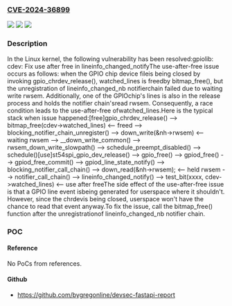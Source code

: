 ### [CVE-2024-36899](https://cve.mitre.org/cgi-bin/cvename.cgi?name=CVE-2024-36899)
![](https://img.shields.io/static/v1?label=Product&message=Linux&color=blue)
![](https://img.shields.io/static/v1?label=Version&message=51c1064e82e77b39a49889287ca50709303e2f26%3C%202dfbb920a89bdc58087672ad5325dc6c588b6860%20&color=brighgreen)
![](https://img.shields.io/static/v1?label=Vulnerability&message=n%2Fa&color=brighgreen)

### Description

In the Linux kernel, the following vulnerability has been resolved:gpiolib: cdev: Fix use after free in lineinfo_changed_notifyThe use-after-free issue occurs as follows: when the GPIO chip device fileis being closed by invoking gpio_chrdev_release(), watched_lines is freedby bitmap_free(), but the unregistration of lineinfo_changed_nb notifierchain failed due to waiting write rwsem. Additionally, one of the GPIOchip's lines is also in the release process and holds the notifier chain'sread rwsem. Consequently, a race condition leads to the use-after-free ofwatched_lines.Here is the typical stack when issue happened:[free]gpio_chrdev_release()  --> bitmap_free(cdev->watched_lines)                  <-- freed  --> blocking_notifier_chain_unregister()    --> down_write(&nh->rwsem)                          <-- waiting rwsem          --> __down_write_common()            --> rwsem_down_write_slowpath()                  --> schedule_preempt_disabled()                    --> schedule()[use]st54spi_gpio_dev_release()  --> gpio_free()    --> gpiod_free()      --> gpiod_free_commit()        --> gpiod_line_state_notify()          --> blocking_notifier_call_chain()            --> down_read(&nh->rwsem);                  <-- held rwsem            --> notifier_call_chain()              --> lineinfo_changed_notify()                --> test_bit(xxxx, cdev->watched_lines) <-- use after freeThe side effect of the use-after-free issue is that a GPIO line event isbeing generated for userspace where it shouldn't. However, since the chrdevis being closed, userspace won't have the chance to read that event anyway.To fix the issue, call the bitmap_free() function after the unregistrationof lineinfo_changed_nb notifier chain.

### POC

#### Reference
No PoCs from references.

#### Github
- https://github.com/bygregonline/devsec-fastapi-report

